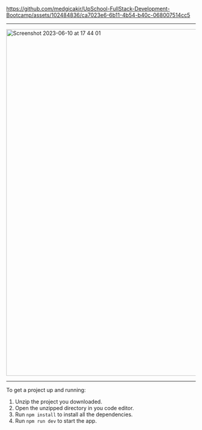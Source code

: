 https://github.com/medgicakir/UpSchool-FullStack-Development-Bootcamp/assets/102484836/ca7023e6-6b11-4b54-b40c-068007514cc5

---

<img width="921" alt="Screenshot 2023-06-10 at 17 44 01" src="https://github.com/medgicakir/UpSchool-FullStack-Development-Bootcamp/assets/102484836/5b9a8996-410d-47ec-97f1-1b38049df549">

---

To get a project up and running:
1. Unzip the project you downloaded.
2. Open the unzipped directory in you code editor.
3. Run `npm install` to install all the dependencies.
4. Run `npm run dev` to start the app.


